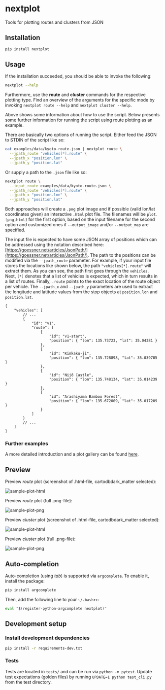 # nextplot

Tools for plotting routes and clusters from JSON

## Installation

```bash
pip install nextplot
```

## Usage

If the installation succeeded, you should be able to invoke the following:

```bash
nextplot --help
```

Furthermore, use the __route__ and __cluster__ commands for the respective
plotting type. Find an overview of the arguments for the specific mode by
invoking `nextplot route --help` and `nextplot cluster --help`.

Above shows some information about how to use the script. Below presents some
further information for running the script using route plotting as an example.

There are basically two options of running the script. Either feed the JSON to
STDIN of the script like so:

```bash
cat examples/data/kyoto-route.json | nextplot route \
  --jpath_route "vehicles[*].route" \
  --jpath_x "position.lon" \
  --jpath_y "position.lat"
```

Or supply a path to the `.json` file like so:

```bash
nextplot route \
  --input_route examples/data/kyoto-route.json \
  --jpath_route "vehicles[*].route" \
  --jpath_x "position.lon" \
  --jpath_y "position.lat"
```

Both approaches will create a `.png` plot image and if possible (valid lon/lat
coordinates given) an interactive `.html` plot file. The filenames will be
`plot.[png,html]` for the first option, based on the input filename for the
second option and customized ones if `--output_image` and/or `--output_map` are
specified.

The input file is expected to have some JSON array of positions which can be
addressed using the notation described here:
[https://goessner.net/articles/JsonPath/](https://goessner.net/articles/JsonPath/).
The path to the positions can be modified via the `--jpath_route` parameter.
For example, if your input file stores the locations like shown below, the path
`"vehicles[*].route"` will extract them. As you can see, the
path first goes through the `vehicles`. Next, `[*]` denotes that a list of
vehicles is expected, which in turn results in a list of routes. Finally,
`.route` points to the exact location of the route object per vehicle. The
`--jpath_x` and `--jpath_y` parameters are used to extract the longitude and
latitude values from the stop objects at `position.lon` and `position.lat`.

```jsonc
{
    "vehicles": [
        // ...
        {
            "id": "v1",
            "route": [
                {
                    "id": "v1-start",
                    "position": { "lon": 135.73723, "lat": 35.04381 }
                },
                {
                    "id": "Kinkaku-ji",
                    "position": { "lon": 135.728898, "lat": 35.039705 }
                },
                {
                    "id": "Nijō Castle",
                    "position": { "lon": 135.748134, "lat": 35.014239 }
                },
                {
                    "id": "Arashiyama Bamboo Forest",
                    "position": { "lon": 135.672009, "lat": 35.017209 }
                }
            ]
        }
        // ...
    ]
}
```

### Further examples

A more detailed introduction and a plot gallery can be found [here](examples/README.md).

## Preview

Preview _route_ plot (screenshot of .html-file, cartodbdark_matter selected):

![sample-plot-html](https://nextmv-io.github.io/nextplot/plots/sneak/example-route-html.png)

Preview _route_ plot (full .png-file):

![sample-plot-png](https://nextmv-io.github.io/nextplot/plots/sneak/example-route-png.png)

Preview _cluster_ plot (screenshot of .html-file, cartodbdark_matter selected):

![sample-plot-html](https://nextmv-io.github.io/nextplot/plots/sneak/example-cluster-html.png)

Preview _cluster_ plot (full .png-file):

![sample-plot-png](https://nextmv-io.github.io/nextplot/plots/sneak/example-cluster-png.png)

## Auto-completion

Auto-completion (using _tab_) is supported via `argcomplete`. To enable it, install the package:

```bash
pip install argcomplete
```

Then, add the following line to your `~/.bashrc`:

```bash
eval "$(register-python-argcomplete nextplot)"
```

## Development setup

### Install development dependencies

```bash
pip install -r requirements-dev.txt
```

### Tests

Tests are located in `tests/` and can be run via `python -m pytest`. Update test
expectations (golden files) by running `UPDATE=1 python test_cli.py` from the
test directory.
